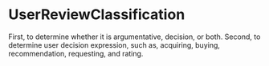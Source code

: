 # UserReviewClassification
First, to determine whether it is argumentative, decision, or both.
Second, to determine user decision expression, such as, acquiring, buying, recommendation, requesting, and rating.
